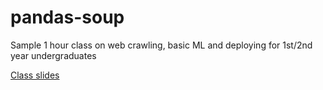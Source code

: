 # pandas-soup
Sample 1 hour class on web crawling, basic ML and deploying for 1st/2nd year undergraduates

[Class slides](https://docs.google.com/presentation/d/e/2PACX-1vT4EU1tMVcgYPd4hXaUvJ1cxHcfx3Qo7CWdk_j8SqYkkxCI3-nif8Q_1pd-VvOKEgDqKqLJKWDBGRq3/pub?start=false&loop=false&delayms=60000)
